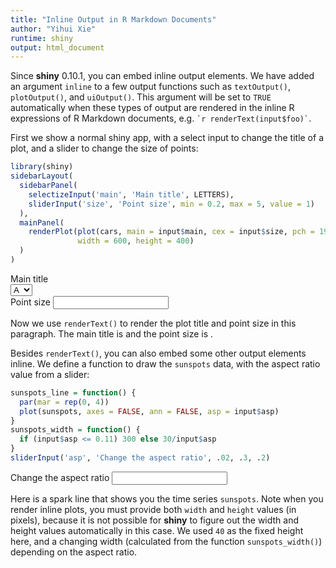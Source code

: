 ```yaml
---
title: "Inline Output in R Markdown Documents"
author: "Yihui Xie"
runtime: shiny
output: html_document
---
```


Since **shiny** 0.10.1, you can embed inline output elements. We have added an argument `inline` to a few output functions such as `textOutput()`, `plotOutput()`, and `uiOutput()`. This argument will be set to `TRUE` automatically when these types of output are rendered in the inline R expressions of R Markdown documents, e.g. `` `r renderText(input$foo)` ``.

First we show a normal shiny app, with a select input to change the title of a plot, and a slider to change the size of points:


```r
library(shiny)
sidebarLayout(
  sidebarPanel(
    selectizeInput('main', 'Main title', LETTERS),
    sliderInput('size', 'Point size', min = 0.2, max = 5, value = 1)
  ),
  mainPanel(
    renderPlot(plot(cars, main = input$main, cex = input$size, pch = 19),
               width = 600, height = 400)
  )
)
```

<!--html_preserve--><div class="row">
<div class="col-sm-4">
<form class="well" role="complementary">
<div class="form-group shiny-input-container">
<label class="control-label" id="main-label" for="main">Main title</label>
<div>
<select id="main" class="form-control"><option value="A" selected>A</option>
<option value="B">B</option>
<option value="C">C</option>
<option value="D">D</option>
<option value="E">E</option>
<option value="F">F</option>
<option value="G">G</option>
<option value="H">H</option>
<option value="I">I</option>
<option value="J">J</option>
<option value="K">K</option>
<option value="L">L</option>
<option value="M">M</option>
<option value="N">N</option>
<option value="O">O</option>
<option value="P">P</option>
<option value="Q">Q</option>
<option value="R">R</option>
<option value="S">S</option>
<option value="T">T</option>
<option value="U">U</option>
<option value="V">V</option>
<option value="W">W</option>
<option value="X">X</option>
<option value="Y">Y</option>
<option value="Z">Z</option></select>
<script type="application/json" data-for="main">{"plugins":["selectize-plugin-a11y"]}</script>
</div>
</div>
<div class="form-group shiny-input-container">
<label class="control-label" id="size-label" for="size">Point size</label>
<input class="js-range-slider" id="size" data-skin="shiny" data-min="0.2" data-max="5" data-from="1" data-step="0.05" data-grid="true" data-grid-num="9.6" data-grid-snap="false" data-prettify-separator="," data-prettify-enabled="true" data-keyboard="true" data-data-type="number"/>
</div>
</form>
</div>
<div class="col-sm-8" role="main">
<div id="out11830b32373bf361" class="shiny-plot-output" style="width:100%;"></div>
</div>
</div><!--/html_preserve-->

Now we use `renderText()` to render the plot title and point size in this paragraph. The main title is **<!--html_preserve--><span id="out0a6fb3dbb7b4bcd3" class="shiny-text-output"></span><!--/html_preserve-->** and the point size is **<!--html_preserve--><span id="outf7612811dbeac723" class="shiny-text-output"></span><!--/html_preserve-->**.

Besides `renderText()`, you can also embed some other output elements inline. We define a function to draw the `sunspots` data, with the aspect ratio value from a slider:


```r
sunspots_line = function() {
  par(mar = rep(0, 4))
  plot(sunspots, axes = FALSE, ann = FALSE, asp = input$asp)
}
sunspots_width = function() {
  if (input$asp <= 0.11) 300 else 30/input$asp
}
sliderInput('asp', 'Change the aspect ratio', .02, .3, .2)
```

<!--html_preserve--><div class="form-group shiny-input-container">
<label class="control-label" id="asp-label" for="asp">Change the aspect ratio</label>
<input class="js-range-slider" id="asp" data-skin="shiny" data-min="0.02" data-max="0.3" data-from="0.2" data-step="0.002" data-grid="true" data-grid-num="10" data-grid-snap="false" data-prettify-separator="," data-prettify-enabled="true" data-keyboard="true" data-data-type="number"/>
</div><!--/html_preserve-->

Here is a spark line <!--html_preserve--><span id="out8d8179b39f9d0656" class="shiny-plot-output"></span><!--/html_preserve--> that shows you the time series `sunspots`. Note when you render inline plots, you must provide both `width` and `height` values (in pixels), because it is not possible for **shiny** to figure out the width and height values automatically in this case. We used `40` as the fixed height here, and a changing width (calculated from the function `sunspots_width()`) depending on the aspect ratio.
